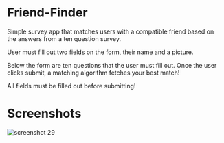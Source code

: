 # Friend-Finder


Simple survey app that matches users with a compatible friend based on the answers from a ten question survey.

User must fill out two fields on the form, their name and a picture. 

Below the form are ten questions that the user must fill out. Once the user clicks submit, a matching algorithm fetches your best match!

All fields must be filled out before submitting!


# Screenshots

![screenshot 29](https://user-images.githubusercontent.com/21977931/29145516-8a0bcef0-7d2b-11e7-97aa-b0f61ff0d4de.png)

